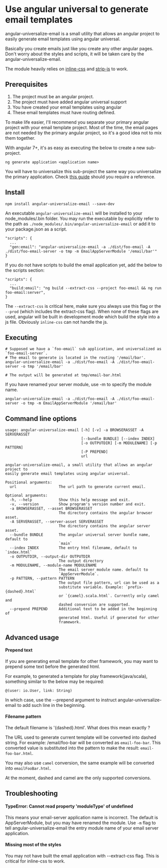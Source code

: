 Use angular universal to generate email templates
=================================================

angular-universalize-email is a small utility that allows an angular project to easily generate email templates using angular universal.

Basically you create emails just like you create any other angular pages. Don't worry about the styles and scripts, it will be taken care
by the angular-universalize-email.

The module heavily relies on [inline-css](https://www.npmjs.com/package/inline-css) and [strip-js](https://www.npmjs.com/package/strip-js) to work.

Prerequisites
-------------

1. The project must be an angular project.
2. The project must have added angular universal support
3. You have created your email templates using angular
4. These email templates must have routing defined.

To make life easier, I'll recommend you separate your primary angular project with your email template project. Most of the time,
the email pages are not needed by the primary angular project, so it's a good idea not to mix them together.

With angular 7+, it's as easy as executing the below to create a new sub-project.

    ng generate application <application name>

You will have to universalize this sub-project the same way you universalize the primary application. Check
[this guide](https://medium.com/@sohoffice/angular-universal-an-adventure-9d969d401072) should you require a reference.

Install
-------

    npm install angular-universalize-email --save-dev

An executable `angular-universalize-email` will be installed to your node_modules/.bin folder.
You may run the executable by explicitly refer to the path as `./node_modules/.bin/angular-universalize-email` or add it to your package.json as a script.

    "scripts": {
      ...
      "gen:email": "angular-universalize-email -a ./dist/foo-email -A ./dist/foo-email-server -o tmp -m EmailAppServerModule '/email/bar'"
    }

If you do not have scripts to build the email application yet, add the below to the scripts section:

    "scripts": {
      ...
      "build:email": "ng build --extract-css --project foo-email && ng run foo-email:server",
    }

The `--extract-css` is critical here, make sure you always use this flag or the `--prod` (which includes the extract-css flag).
When none of these flags are used, angular will be built in development mode which build the style into a js file. Obviously `inline-css` can not handle
the js.

Executing
---------

    # Supposed we have a `foo-email` sub application, and universalized as `foo-email-server`.
    # The email to generate is located in the routing '/email/bar'.
    angular-universalize-email -a ./dist/foo-email -A ./dist/foo-email-server -o tmp '/email/bar'

    # The output will be generated at tmp/email-bar.html

If you have renamed your server module, use -m to specify the module name.

    angular-universalize-email -a ./dist/foo-email -A ./dist/foo-email-server -o tmp -m EmailAppServerModule '/email/bar'

Command line options
--------------------

```
usage: angular-universalize-email [-h] [-v] -a BROWSERASSET -A SERVERASSET
                                  [--bundle BUNDLE] [--index INDEX]
                                  [-o OUTPUTDIR] [-m MODULENAME] [-p PATTERN]
                                  [-P PREPEND]
                                  url

angular-universalize-email, a small utility that allows an angular project to
easily generate email templates using angular universal.

Positional arguments:
  url                   The url path to generate current email.

Optional arguments:
  -h, --help            Show this help message and exit.
  -v, --version         Show program's version number and exit.
  -a BROWSERASSET, --asset BROWSERASSET
                        The directory contains the angular browser asset.
  -A SERVERASSET, --server-asset SERVERASSET
                        The directory contains the angular server asset.
  --bundle BUNDLE       The angular universal server bundle name, default to
                        `main`
  --index INDEX         The entry html filename, default to `index.html`
  -o OUTPUTDIR, --output-dir OUTPUTDIR
                        The output directory
  -m MODULENAME, --module-name MODULENAME
                        The email server module name. default to
                        `AppServerModule`.
  -p PATTERN, --pattern PATTERN
                        The output file pattern, url can be used as a
                        substitute variable. Example: `prefix-{dashed}.html`
                        or `{camel}.scala.html`. Currently only camel and
                        dashed conversion are supported.
  --prepend PREPEND     Additional text to be added in the beginning of
                        generated html. Useful if generated for other
                        framework.
```

Advanced usage
--------------

#### Prepend text

If you are generating email template for other framework, you may want to prepend some text before the generated html.

For example, to generated a template for play framework(java/scala), something similar to the below may be required:

    @(user: io.User, link: String)

In which case, use the --prepend argument to instruct angular-universalize-email to add such line in the beginning.

#### Filename pattern

The default filename is '{dashed}.html'. What does this mean exactly ?

The URL used to generate current template will be converted into dashed string. For example: /email/foo-bar will be converted
as `email-foo-bar`. This converted value is substituted into the pattern to make the result: `email-foo-bar.html`.

You may also use `camel` conversion, the same example will be converted into `emailFooBar.html`.

At the moment, dashed and camel are the only supported conversions.

Troubleshooting
---------------

#### TypeError: Cannot read property 'moduleType' of undefined

This means your email-server application name is incorrect. The default is AppServerModule, but you may have renamed the module.
Use `-m` flag to tell angular-universalize-email the entry module name of your email server application.

#### Missing most of the styles

You may not have built the email application with --extract-css flag. This is critical for inline-css to work.
